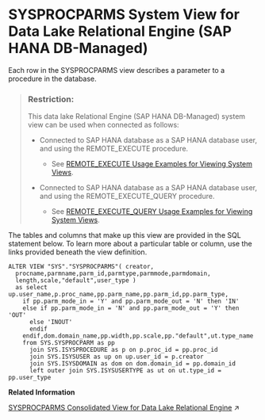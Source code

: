 <!-- loio2eaba61c7575405ab7b5fbee219298ad -->

# SYSPROCPARMS System View for Data Lake Relational Engine \(SAP HANA DB-Managed\)

Each row in the SYSPROCPARMS view describes a parameter to a procedure in the database.



> ### Restriction:  
> This data lake Relational Engine \(SAP HANA DB-Managed\) system view can be used when connected as follows:
> 
> -   Connected to SAP HANA database as a SAP HANA database user, and using the REMOTE\_EXECUTE procedure.
> 
>     -   See [REMOTE\_EXECUTE Usage Examples for Viewing System Views](remote-execute-usage-examples-for-viewing-system-views-8b235c7.md).
> 
> -   Connected to SAP HANA database as a SAP HANA database user, and using the REMOTE\_EXECUTE\_QUERY procedure.
> 
>     -   See [REMOTE\_EXECUTE\_QUERY Usage Examples for Viewing System Views](remote-execute-query-usage-examples-for-viewing-system-views-ada51c0.md).



The tables and columns that make up this view are provided in the SQL statement below. To learn more about a particular table or column, use the links provided beneath the view definition.

```
ALTER VIEW "SYS"."SYSPROCPARMS"( creator,
  procname,parmname,parm_id,parmtype,parmmode,parmdomain,
  length,scale,"default",user_type ) 
  as select up.user_name,p.proc_name,pp.parm_name,pp.parm_id,pp.parm_type,
    if pp.parm_mode_in = 'Y' and pp.parm_mode_out = 'N' then 'IN'
    else if pp.parm_mode_in = 'N' and pp.parm_mode_out = 'Y' then 'OUT'
      else 'INOUT'
      endif
    endif,dom.domain_name,pp.width,pp.scale,pp."default",ut.type_name
    from SYS.SYSPROCPARM as pp
      join SYS.ISYSPROCEDURE as p on p.proc_id = pp.proc_id
      join SYS.ISYSUSER as up on up.user_id = p.creator
      join SYS.ISYSDOMAIN as dom on dom.domain_id = pp.domain_id
      left outer join SYS.ISYSUSERTYPE as ut on ut.type_id = pp.user_type
```

**Related Information**  


[SYSPROCPARMS Consolidated View for Data Lake Relational Engine](https://help.sap.com/viewer/19b3964099384f178ad08f2d348232a9/2023_1_QRC/en-US/3be98c1f6c5f10149dafb6e806f30259.html "Each row in the SYSPROCPARMS view describes a parameter to a procedure in the database.") :arrow_upper_right:

